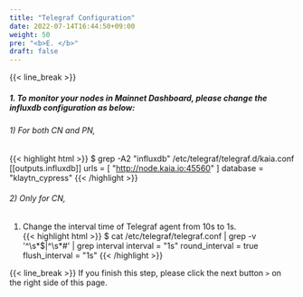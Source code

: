 ```yaml
---
title: "Telegraf Configuration"
date: 2022-07-14T16:44:50+09:00
weight: 50
pre: "<b>E. </b>"
draft: false
---
```


{{< line_break >}}
##### 1. To monitor your nodes in Mainnet Dashboard, please change the influxdb configuration as below:

###### 1) For both CN and PN,
{{< highlight html >}}
$ grep -A2 "influxdb" /etc/telegraf/telegraf.d/kaia.conf
[[outputs.influxdb]]
urls = [ "http://node.kaia.io:45560" ]
database = "klaytn_cypress"
{{< /highlight >}}

###### 2) Only for CN,
1. Change the interval time of Telegraf agent from 10s to 1s.   
{{< highlight html >}}
$ cat /etc/telegraf/telegraf.conf | grep -v '^\s*$\|^\s*\#' | grep interval
interval = "1s"
round_interval = true
flush_interval = "1s"
{{< /highlight >}}

{{< line_break >}}
If you finish this step, please click the next button ```>``` on the right side of this page.
